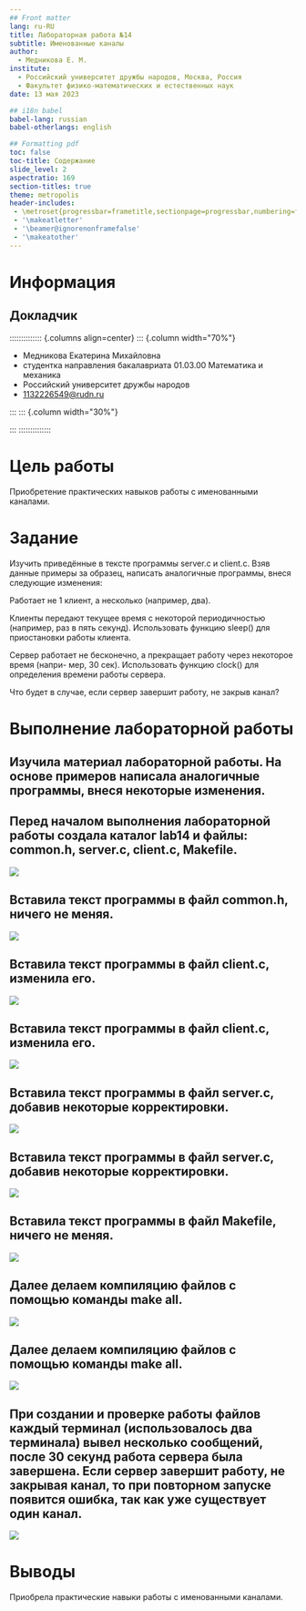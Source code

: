 ```yaml
---
## Front matter
lang: ru-RU
title: Лабораторная работа №14
subtitle: Именованные каналы
author:
  - Медникова Е. М.
institute:
  - Российский университет дружбы народов, Москва, Россия
  - Факультет физико-математических и естественных наук
date: 13 мая 2023

## i18n babel
babel-lang: russian
babel-otherlangs: english

## Formatting pdf
toc: false
toc-title: Содержание
slide_level: 2
aspectratio: 169
section-titles: true
theme: metropolis
header-includes:
 - \metroset{progressbar=frametitle,sectionpage=progressbar,numbering=fraction}
 - '\makeatletter'
 - '\beamer@ignorenonframefalse'
 - '\makeatother'
---
```


# Информация

## Докладчик

:::::::::::::: {.columns align=center}
::: {.column width="70%"}

  * Медникова Екатерина Михайловна
  * студентка направления бакалавриата 01.03.00 Математика и механика
  * Российский университет дружбы народов
  * [1132226549@rudn.ru](mailto:1132226549@rudn.ru)

:::
::: {.column width="30%"}

:::
::::::::::::::

# Цель работы 

Приобретение практических навыков работы с именованными каналами.

# Задание

Изучить приведённые в тексте программы server.c и client.c. Взяв данные примеры
за образец, написать аналогичные программы, внеся следующие изменения:

 Работает не 1 клиент, а несколько (например, два).

 Клиенты передают текущее время с некоторой периодичностью (например, раз в пять
секунд). Использовать функцию sleep() для приостановки работы клиента.

 Сервер работает не бесконечно, а прекращает работу через некоторое время (напри-
мер, 30 сек). Использовать функцию clock() для определения времени работы сервера.

Что будет в случае, если сервер завершит работу, не закрыв канал?

# Выполнение лабораторной работы

## Изучила материал лабораторной работы. На основе примеров написала аналогичные программы, внеся некоторые изменения.

## Перед началом выполнения лабораторной работы создала каталог lab14 и файлы: common.h, server.c, client.c, Makefile. 
 
![](./image/снимок1.png)

## Вставила текст программы в файл common.h, ничего не меняя.

![](./image/снимок2.png)

## Вставила текст программы в файл client.c, изменила его.

![](./image/снимок3.png)

## Вставила текст программы в файл client.c, изменила его.

![](./image/снимок4.png)

## Вставила текст программы в файл server.c, добавив некоторые корректировки.

![](./image/снимок5.png)

## Вставила текст программы в файл server.c, добавив некоторые корректировки.

![](./image/снимок6.png)

## Вставила текст программы в файл Makefile, ничего не меняя.

![](./image/снимок8.png)

## Далее делаем компиляцию файлов с помощью команды make all.

![](./image/снимок9.png)

## Далее делаем компиляцию файлов с помощью команды make all.

![](./image/снимок10.png)

## При создании и проверке работы файлов каждый терминал (использовалось два терминала) вывел несколько сообщений, после 30 секунд работа сервера была завершена. Если сервер завершит работу, не закрывая канал, то при повторном запуске появится ошибка, так как уже существует один канал. 

![](./image/снимок7.png)

# Выводы

Приобрела практические навыки работы с именованными каналами.





